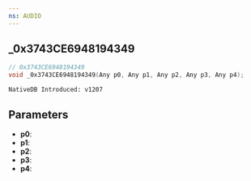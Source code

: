 ```yaml
---
ns: AUDIO
---
```

## _0x3743CE6948194349

```c
// 0x3743CE6948194349
void _0x3743CE6948194349(Any p0, Any p1, Any p2, Any p3, Any p4);
```

```
NativeDB Introduced: v1207
```

## Parameters
* **p0**:
* **p1**:
* **p2**:
* **p3**:
* **p4**:
